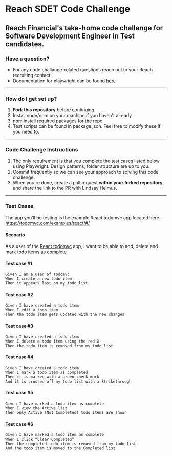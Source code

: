 # Reach SDET Code Challenge

## Reach Financial's take-home code challenge for Software Development Engineer in Test candidates.

### Have a question?

* For any code challange-related questions reach out to your Reach recruiting contact
* Documentation for playwright can be found [here](https://playwright.dev/docs/intro)

---
### How do I get set up?

1.  **Fork this repository** before continuing.
2.  Install node/npm on your machine if you haven't already
3.  npm install required packages for the repo 
4.  Test scripts can be found in package.json. Feel free to modify these if you need to.
---
### Code Challenge Instructions

1. The only requirement is that you complete the test cases listed below using Playwright. Design patterns, folder structure are up to you.
2. Commit frequently so we can see your approach to solving this code challenge.
3. When you're done, create a pull request **within your forked repository**, and share the link to the PR with Lindsay Helmus.
---
### Test Cases

The app you’ll be testing is the example React todomvc app located here – https://todomvc.com/examples/react/#/ 

#### Scenario
As a user of the [React todomvc](https://todomvc.com/examples/react/#/) app, I want to be able to add, delete and mark todo items as complete

#### Test case #1 

`Given I am a user of todomvc`\
`When I create a new todo item`\
`Then it appears last on my todo list`
 
#### Test case #2

`Given I have created a todo item`\
`When I edit a todo item`\
`Then the todo item gets updated with the new changes` 

#### Test case #3

`Given I have created a todo item`\
`When I delete a todo item using the red X`\
`Then the todo item is removed from my todo list`
 
#### Test case #4

`Given I have created a todo item`\
`When I mark a todo item as completed`\
`Then it is marked with a green check mark`\
`And it is crossed off my todo list with a Strikethrough` 

#### Test case #5

`Given I have marked a todo item as complete`\
`When I view the Active list`\
`Then only Active (Not Completed) todo items are shown`
 
#### Test case #6

`Given I have marked a todo item as complete`\
`When I click “Clear Completed”`\
`Then the completed todo item is removed from my todo list`\
`And the todo item is moved to the Completed list` 
